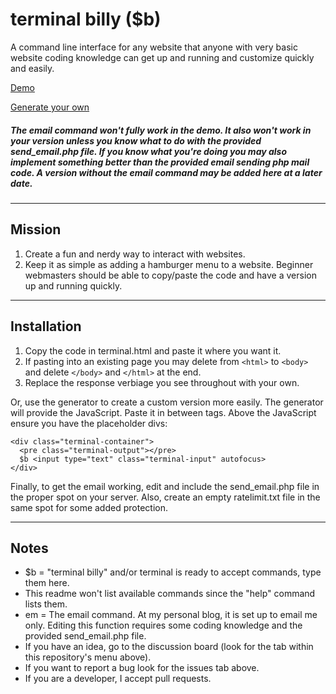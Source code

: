 # terminal billy ($b)

A command line interface for any website that anyone with very basic website coding knowledge can get up and running and customize quickly and easily.

[Demo](https://zerosonesfun.github.io/terminal-billy/terminal.html)

[Generate your own](https://zerosonesfun.github.io/terminal-billy/generator.html)

##### The email command won't fully work in the demo. It also won't work in your version unless you know what to do with the provided send_email.php file. If you know what you're doing you may also implement something better than the provided email sending php mail code. A version without the email command may be added here at a later date.

---

## Mission
1. Create a fun and nerdy way to interact with websites.
2. Keep it as simple as adding a hamburger menu to a website. Beginner webmasters should be able to copy/paste the code and have a version up and running quickly.

---

## Installation
1. Copy the code in terminal.html and paste it where you want it.
2. If pasting into an existing page you may delete from `<html>` to `<body>` and delete `</body>` and `</html>` at the end.
3. Replace the response verbiage you see throughout with your own.

Or, use the generator to create a custom version more easily. The generator will provide the JavaScript. Paste it in between <script></script> tags. Above the JavaScript ensure you have the placeholder divs:

~~~
<div class="terminal-container">
  <pre class="terminal-output"></pre>
  $b <input type="text" class="terminal-input" autofocus>
</div>
~~~

Finally, to get the email working, edit and include the send_email.php file in the proper spot on your server. Also, create an empty ratelimit.txt file in the same spot for some added protection.

---

## Notes

- $b = "terminal billy" and/or terminal is ready to accept commands, type them here.
- This readme won't list available commands since the "help" command lists them.
- em = The email command. At my personal blog, it is set up to email me only. Editing this function requires some coding knowledge and the provided send_email.php file.
- If you have an idea, go to the discussion board (look for the tab within this repository's menu above).
- If you want to report a bug look for the issues tab above.
- If you are a developer, I accept pull requests.
